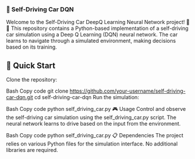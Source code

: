### 🚗 Self-Driving Car DQN ###
Welcome to the Self-Driving Car DeepQ Learning Neural Network project! 🤖🚗 This repository contains a Python-based implementation of a self-driving car simulation using a Deep Q Learning (DQN) neural network. The car learns to navigate through a simulated environment, making decisions based on its training.

## 🚀 Quick Start ##
Clone the repository:

Bash
Copy code
git clone https://github.com/your-username/self-driving-car-dqn.git
cd self-driving-car-dqn
Run the simulation:

Bash
Copy code
python self_driving_car.py
🎮 Usage
Control and observe the self-driving car simulation using the self_driving_car.py script. The neural network learns to drive based on the input from the environment.

Bash
Copy code
python self_driving_car.py
📋 Dependencies
The project relies on various Python files for the simulation interface. No additional libraries are required.
